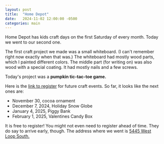 ```yaml
---
layout: post
title:  "Home Depot"
date:   2024-11-02 12:00:00 -0500
categories: main
---
```


Home Depot has kids craft days on the first Saturday of every month.
Today we went to our second one.

The first craft project we made was a small whiteboard. (I can't
remember right now exactly when that was.) The whiteboard had mostly
wood parts, which I painted different colors. The middle part (for
writing on) was also wood with a special coating. It had mostly nails
and a few screws.

Today's project was a **pumpkin tic-tac-toe game.**

Here is the [link to
register](https://www.homedepot.com/c/kids-workshop) for future craft
events. So far, it looks like the next ones are:

- November 30, cocoa ornament
- December 7, 2024, Holiday Snow Globe
- January 4, 2025, Piggy Bank
- February 1, 2025, Valentines Candy Box

It is free to register! You might not even need to register ahead of
time. They do say to arrive early, though. The address where we went
is [5445 West Loop South.](https://osm.org/go/TuQSud1z7--?way=194663285)
